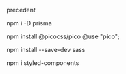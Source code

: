 precedent

npm i -D prisma

npm install @picocss/pico
@use "pico";

npm install --save-dev sass

npm i styled-components